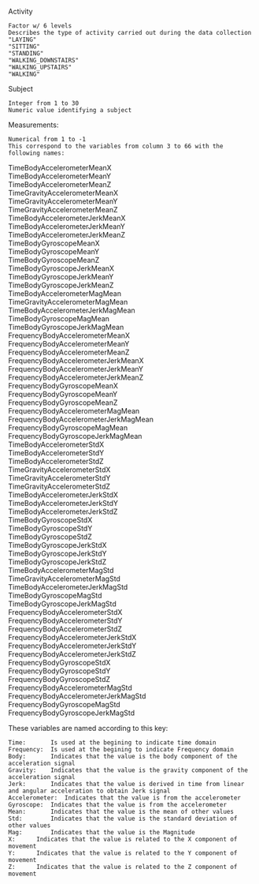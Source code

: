 
  Activity

	Factor w/ 6 levels
	Describes the type of activity carried out during the data collection
	"LAYING"
	"SITTING"
	"STANDING"           
	"WALKING_DOWNSTAIRS"
	"WALKING_UPSTAIRS"   
	"WALKING"            

  Subject

	Integer from 1 to 30
	Numeric value identifying a subject

  Measurements:
	
	Numerical from 1 to -1
	This correspond to the variables from column 3 to 66 with the following names:	

  TimeBodyAccelerometerMeanX            
  TimeBodyAccelerometerMeanY           
  TimeBodyAccelerometerMeanZ           
  TimeGravityAccelerometerMeanX        
  TimeGravityAccelerometerMeanY        
  TimeGravityAccelerometerMeanZ        
  TimeBodyAccelerometerJerkMeanX       
  TimeBodyAccelerometerJerkMeanY       
  TimeBodyAccelerometerJerkMeanZ       
  TimeBodyGyroscopeMeanX               
  TimeBodyGyroscopeMeanY               
  TimeBodyGyroscopeMeanZ               
  TimeBodyGyroscopeJerkMeanX           
  TimeBodyGyroscopeJerkMeanY           
  TimeBodyGyroscopeJerkMeanZ           
  TimeBodyAccelerometerMagMean         
  TimeGravityAccelerometerMagMean      
  TimeBodyAccelerometerJerkMagMean     
  TimeBodyGyroscopeMagMean             
  TimeBodyGyroscopeJerkMagMean         
  FrequencyBodyAccelerometerMeanX      
  FrequencyBodyAccelerometerMeanY      
  FrequencyBodyAccelerometerMeanZ      
  FrequencyBodyAccelerometerJerkMeanX  
  FrequencyBodyAccelerometerJerkMeanY  
  FrequencyBodyAccelerometerJerkMeanZ  
  FrequencyBodyGyroscopeMeanX          
  FrequencyBodyGyroscopeMeanY          
  FrequencyBodyGyroscopeMeanZ          
  FrequencyBodyAccelerometerMagMean    
  FrequencyBodyAccelerometerJerkMagMean
  FrequencyBodyGyroscopeMagMean        
  FrequencyBodyGyroscopeJerkMagMean    
  TimeBodyAccelerometerStdX            
  TimeBodyAccelerometerStdY            
  TimeBodyAccelerometerStdZ            
  TimeGravityAccelerometerStdX         
  TimeGravityAccelerometerStdY         
  TimeGravityAccelerometerStdZ         
  TimeBodyAccelerometerJerkStdX        
  TimeBodyAccelerometerJerkStdY        
  TimeBodyAccelerometerJerkStdZ        
  TimeBodyGyroscopeStdX                
  TimeBodyGyroscopeStdY                
  TimeBodyGyroscopeStdZ                
  TimeBodyGyroscopeJerkStdX            
  TimeBodyGyroscopeJerkStdY            
  TimeBodyGyroscopeJerkStdZ            
  TimeBodyAccelerometerMagStd          
  TimeGravityAccelerometerMagStd       
  TimeBodyAccelerometerJerkMagStd      
  TimeBodyGyroscopeMagStd              
  TimeBodyGyroscopeJerkMagStd          
  FrequencyBodyAccelerometerStdX       
  FrequencyBodyAccelerometerStdY       
  FrequencyBodyAccelerometerStdZ       
  FrequencyBodyAccelerometerJerkStdX   
  FrequencyBodyAccelerometerJerkStdY   
  FrequencyBodyAccelerometerJerkStdZ   
  FrequencyBodyGyroscopeStdX           
  FrequencyBodyGyroscopeStdY           
  FrequencyBodyGyroscopeStdZ           
  FrequencyBodyAccelerometerMagStd     
  FrequencyBodyAccelerometerJerkMagStd 
  FrequencyBodyGyroscopeMagStd         
  FrequencyBodyGyroscopeJerkMagStd     

  These variables are named according to this key:
	
	Time: 		Is used at the begining to indicate time domain
	Frequency:	Is used at the begining to indicate Frequency domain
	Body:		Indicates that the value is the body component of the acceleration signal
	Gravity:	Indicates that the value is the gravity component of the acceleration signal
	Jerk:		Indicates that the value is derived in time from linear and angular acceleration to obtain Jerk signal
	Accelerometer:  Indicates that the value is from the accelerometer
	Gyroscope:	Indicates that the value is from the accelerometer
	Mean:		Indicates that the value is the mean of other values
	Std:		Indicates that the value is the standard deviation of other values
	Mag:		Indicates that the value is the Magnitude
	X:		Indicates that the value is related to the X component of movement
	Y:		Indicates that the value is related to the Y component of movement
	Z:		Indicates that the value is related to the Z component of movement
	

